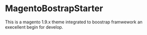 # MagentoBostrapStarter


This is a magento 1.9.x theme integrated to boostrap framwework an execellent begin for develop.